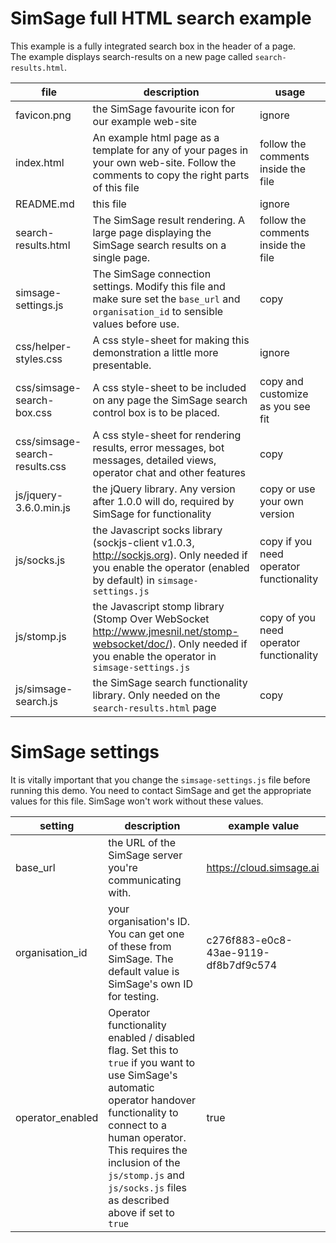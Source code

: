 # SimSage full HTML search example

This example is a fully integrated search box in the header of a page.  
The example displays search-results on a new page called `search-results.html`.


| file | description | usage |
| --- | --- | --- |
| favicon.png | the SimSage favourite icon for our example web-site | ignore |
| index.html | An example html page as a template for any of your pages in your own web-site.  Follow the comments to copy the right parts of this file | follow the comments inside the file |
| README.md | this file | ignore |
| search-results.html | The SimSage result rendering.  A large page displaying the SimSage search results on a single page. | follow the comments inside the file |
| simsage-settings.js | The SimSage connection settings.  Modify this file and make sure set the `base_url` and `organisation_id` to sensible values before use. | copy |
| css/helper-styles.css | A css style-sheet for making this demonstration a little more presentable. | ignore |
| css/simsage-search-box.css | A css style-sheet to be included on any page the SimSage search control box is to be placed. | copy and customize as you see fit |
| css/simsage-search-results.css | A css style-sheet for rendering results, error messages, bot messages, detailed views, operator chat and other features | copy |
| js/jquery-3.6.0.min.js | the jQuery library.  Any version after 1.0.0 will do, required by SimSage for functionality | copy or use your own version |
| js/socks.js | the Javascript socks library (sockjs-client v1.0.3, http://sockjs.org).  Only needed if you enable the operator (enabled by default) in `simsage-settings.js` | copy if you need operator functionality |
| js/stomp.js | the Javascript stomp library (Stomp Over WebSocket http://www.jmesnil.net/stomp-websocket/doc/).  Only needed if you enable the operator in `simsage-settings.js` | copy of you need operator functionality |
| js/simsage-search.js | the SimSage search functionality library.  Only needed on the `search-results.html` page | copy |

# SimSage settings

It is vitally important that you change the `simsage-settings.js` file before running this demo.
You need to contact SimSage and get the appropriate values for this file.  SimSage won't work without these values.

| setting | description | example value |
| --- | --- | --- |
| base_url | the URL of the SimSage server you're communicating with. | https://cloud.simsage.ai |
| organisation_id | your organisation's ID.  You can get one of these from SimSage. The default value is SimSage's own ID for testing. | c276f883-e0c8-43ae-9119-df8b7df9c574 |
| operator_enabled | Operator functionality enabled / disabled flag.  Set this to `true` if you want to use SimSage's automatic operator handover functionality to connect to a human operator.  This requires the inclusion of the `js/stomp.js` and `js/socks.js` files as described above if set to `true` | true |
